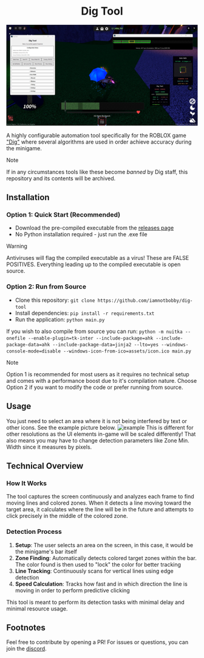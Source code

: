 
<div align="center">
  
<h1>Dig Tool</h1>
  
</div>

![header](assets/header.jpg) 

A highly configurable automation tool specifically for the ROBLOX game ["Dig"](https://www.roblox.com/games/126244816328678) where several algorithms are used in order achieve accuracy during the minigame.

> [!NOTE]
> If in any circumstances tools like these become *banned* by Dig staff, this repository and its contents will be archived.

## Installation 

### Option 1: Quick Start (Recommended)
- Download the pre-compiled executable from the [releases page](https://github.com/iamnotbobby/dig-tool/releases)
- No Python installation required - just run the .exe file

> [!WARNING]
> Antiviruses will flag the compiled executable as a virus! These are FALSE POSITIVES. Everything leading up to the compiled executable is open source.

### Option 2: Run from Source
- Clone this repository: `git clone https://github.com/iamnotbobby/dig-tool`
- Install dependencies: `pip install -r requirements.txt`
- Run the application: `python main.py`
  
If you wish to also compile from source you can run: ``python -m nuitka --onefile --enable-plugin=tk-inter --include-package=ahk --include-package-data=ahk --include-package-data=jinja2 --lto=yes --windows-console-mode=disable --windows-icon-from-ico=assets/icon.ico main.py``

> [!NOTE]
> Option 1 is recommended for most users as it requires no technical setup and comes with a performance boost due to it's compilation nature. Choose Option 2 if you want to modify the code or prefer running from source.

## Usage

You just need to select an area where it is not being interfered by text or other icons. See the example picture below. 
![example](assets/example.png)
This is different for other resolutions as the UI elements in-game will be scaled differently! That also means you may have to change detection parameters like Zone Min. Width since it measures by pixels.

## Technical Overview


### How It Works

The tool captures the screen continuously and analyzes each frame to find moving lines and colored zones. When it detects a line moving toward the target area, it calculates where the line will be in the future and attempts to click precisely in the middle of the colored zone.

### Detection Process

1. **Setup**: The user selects an area on the screen, in this case, it would be the minigame's bar itself
2. **Zone Finding**: Automatically detects colored target zones within the bar. The color found is then used to "lock" the color for better tracking
3. **Line Tracking**: Continuously scans for vertical lines using edge detection
4. **Speed Calculation**: Tracks how fast and in which direction the line is moving in order to perform predictive clicking

This tool is meant to perform its detection tasks with minimal delay and minimal resource usage.

## Footnotes

Feel free to contribute by opening a PR! For issues or questions, you can join the [discord](https://discord.com/invite/mxE7dzXMGf).
